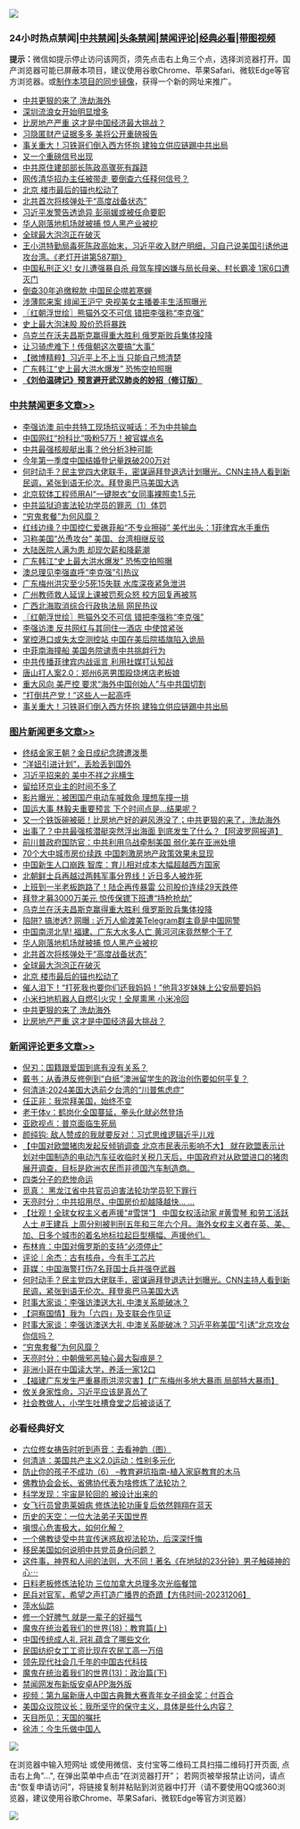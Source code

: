 ![](https://raw.githubusercontent.com/jsvpn/jsproxy/dev/64photo/fqnews-qr.jpg)

<div id="tt">
<h3>24小时热点禁闻|<a href="#%E4%B8%AD%E5%85%B1%E7%A6%81%E9%97%BB%E6%9B%B4%E5%A4%9A%E6%96%87%E7%AB%A0">中共禁闻</a>|<a href="#%E5%9B%BE%E7%89%87%E6%96%B0%E9%97%BB%E6%9B%B4%E5%A4%9A%E6%96%87%E7%AB%A0">头条禁闻</a>|<a href="#%E6%96%B0%E9%97%BB%E8%AF%84%E8%AE%BA%E6%9B%B4%E5%A4%9A%E6%96%87%E7%AB%A0">禁闻评论|<a href="#%E5%BF%85%E7%9C%8B%E7%BB%8F%E5%85%B8%E5%A5%BD%E6%96%87">经典必看</a>|<a href="https://2654106.xyz/3" target="_blank">带图视频</a></h3>
<div><b>提示：</b>微信如提示停止访问该网页，须先点击右上角三个点，选择浏览器打开。国产浏览器可能已屏蔽本项目，建议使用谷歌Chrome、苹果Safari、微软Edge等官方浏览器。或<a href="%E5%88%B6%E4%BD%9Cgit%E7%A6%81%E9%97%BB%E9%95%9C%E5%83%8F.md">制作本项目的同步镜像</a>，获得一个新的网址来推广。</div>
<ul>

<li><a href="/topimagenews/20240618/2051280.md">中共更狠的来了 洗劫海外</a></li>
<li><a href="/topimagenews/20240618/2051276.md">深圳流浪女开始明显增多</a></li>
<li><a href="/topimagenews/20240618/2051279.md">比房地产严重 这才是中国经济最大挑战？</a></li>
<li><a href="/cbnews/20240618/2051290.md">习隐匿财产证据多多 美将公开重磅报告</a></li>
<li><a href="/cbnews/20240618/2051291.md">事关重大！习铁哥们倒入西方怀抱 建独立供应链踢中共出局</a></li>
<li><a href="/topimagenews/20240618/2051277.md">又一个重磅信号出现</a></li>
<li><a href="/ccpdope/20240618/2051525.md">中共原住建部部长陈政高骤死有蹊跷</a></li>
<li><a href="/ccpdope/20240618/2051215.md">网传清华招办主任被带走 要倒查六任释何信号？</a></li>
<li><a href="/topimagenews/20240618/2051416.md">北京 楼市最后的锚也松动了</a></li>
<li><a href="/topimagenews/20240618/2051448.md">北共首次将核弹处于“高度战备状态”</a></li>
<li><a href="/baitai/20240618/2051559.md">习近平发警告透诡异 彭丽媛或被任命要职</a></li>
<li><a href="/topimagenews/20240618/2051543.md">华人刚落地机场就被捕 惊人黑产业被挖</a></li>
<li><a href="/topimagenews/20240618/2051446.md">全球最大泡泡正在破灭</a></li>
<li><a href="/sohnews/20240618/2051489.md">王小洪特勤局毒死陈政高始末，习近平收入财产明细，习自己说美国引诱他进攻台湾。《老灯开讲第587期》</a></li>
<li><a href="/cnnews/20240618/2051556.md">中国私刑正义! 女儿遭强暴自杀 母驾车撞凶嫌与局长母亲、村长霸凌 1家6口遭灭门</a></li>
<li><a href="/ssgc/20240618/2051502.md">倒查30年追缴稅款 中国民企噤若寒蝉</a></li>
<li><a href="/baitai/20240618/2051396.md">涉薄熙来案 绯闻王沪宁 央视美女主播姜丰生活照曝光</a></li>
<li><a href="/cbnews/20240618/2051435.md">〖红朝浮世绘〗熊猫外交不可信 错把李强称“李克强”</a></li>
<li><a href="/cnnews/20240618/2051461.md">史上最大泡沫股 股价恐将暴跌</a></li>
<li><a href="/topimagenews/20240618/2051596.md">乌克兰在沃夫昌斯克赢得重大胜利 俄罗斯败兵集体投降</a></li>
<li><a href="/cnnews/20240618/2051458.md">让习骑虎难下！传俄朝这次要搞“大事”</a></li>
<li><a href="/topimagenews/20240618/2051278.md">【微博精粹】习近平上不上当 只能自己想清楚</a></li>
<li><a href="/cbnews/20240618/2051469.md">广东韩江“史上最大洪水爆发” 恐怖空拍照曝</a></li>
<li><b><a href="/comments/20200207/1272816.md" target="_blank">《刘伯温碑记》预言避开武汉肺炎的妙招（修订版）</a></b></li>
</ul>
</div>

<div class="catlist">
<h3><a href="/cbnews/" target="_blank">中共禁闻</a><span><a href="/cbnews/" target="_blank" rel="nofollow">更多文章>></a></span></h3>
<ul>
<li><a href="/cbnews/20240619/2051793.md" target="_blank">李强访澳 前中共特工现场抗议喊话：不为中共输血</a></li>
<li><a href="/cbnews/20240619/2051773.md" target="_blank">中国网红“扮科比”吸粉57万！被官媒点名</a></li>
<li><a href="/cbnews/20240619/2051744.md" target="_blank">中共最强核舰艇出事？他分析3种可能</a></li>
<li><a href="/cbnews/20240619/2051743.md" target="_blank">今年第一季度中国结婚登记量跌破200万对</a></li>
<li><a href="/comments/20240619/2051689.md" target="_blank">何时动手？民主党四大佬联手，密谋逼拜登退选计划曝光。CNN主持人看到新民调，紧张到语无伦次。拜登奥巴马美国大选</a></li>
<li><a href="/cbnews/20240619/2051676.md" target="_blank">北京软体工程师用AI“一键脱衣”女同事裸照卖1.5元</a></li>
<li><a href="/cbnews/20240618/2051617.md" target="_blank">中共监狱迫害法轮功学员的罪恶（1）体罚</a></li>
<li><a href="/comments/20240618/2051604.md" target="_blank">“穷鬼套餐”为何风靡？</a></li>
<li><a href="/cbnews/20240618/2051568.md" target="_blank">红线边缘？中国控仁爱礁菲船“不专业擦碰” 美代出头：1菲律宾水手重伤</a></li>
<li><a href="/cbnews/20240618/2051546.md" target="_blank">习称美国“怂恿攻台” 美国、台湾相继反驳</a></li>
<li><a href="/cbnews/20240618/2051544.md" target="_blank">大陆医院人满为患 却现欠薪和降薪潮</a></li>
<li><a href="/cbnews/20240618/2051469.md" target="_blank">广东韩江“史上最大洪水爆发” 恐怖空拍照曝</a></li>
<li><a href="/cbnews/20240618/2051452.md" target="_blank">澳总理见李强直呼“李克强”引热议</a></li>
<li><a href="/cbnews/20240618/2051451.md" target="_blank">广东梅州洪灾至少5死15失联 水库深夜紧急泄洪</a></li>
<li><a href="/cbnews/20240618/2051450.md" target="_blank">广州教师救人延误上课被罚惹众怒 校方回复再被骂</a></li>
<li><a href="/cbnews/20240618/2051449.md" target="_blank">广西北海取消综合行政执法局 网民热议</a></li>
<li><a href="/cbnews/20240618/2051435.md" target="_blank">〖红朝浮世绘〗熊猫外交不可信 错把李强称“李克强”</a></li>
<li><a href="/cbnews/20240618/2051421.md" target="_blank">李强访澳 反共网红与其同住一酒店 中使馆紧张</a></li>
<li><a href="/cbnews/20240618/2051420.md" target="_blank">掌控港口或失太空测控站 中国在美后院插旗陷入诡局</a></li>
<li><a href="/cbnews/20240618/2051419.md" target="_blank">中菲南海撞船 美国务院谴责中共挑衅行为</a></li>
<li><a href="/cbnews/20240618/2051418.md" target="_blank">中共传播菲律宾内战谣言 利用社媒打认知战</a></li>
<li><a href="/cbnews/20240618/2051417.md" target="_blank">唐山打人案2.0：郑州6恶男围殴烧烤店老板娘</a></li>
<li><a href="/cbnews/20240618/2051293.md" target="_blank">重大风向 美严控 要求“海外中国创始人”与中共国切割</a></li>
<li><a href="/cbnews/20240618/2051292.md" target="_blank">“打倒共产党！”这些人一起高呼</a></li>
<li><a href="/cbnews/20240618/2051291.md" target="_blank">事关重大！习铁哥们倒入西方怀抱 建独立供应链踢中共出局</a></li>

</ul>
</div>
<div class="catlist">
<h3><a href="/topimagenews/" target="_blank">图片新闻</a><span><a href="/topimagenews/" target="_blank" rel="nofollow">更多文章>></a></span></h3>
<ul>
<li><a href="/topimagenews/20240619/2051792.md" target="_blank">终结金家王朝？金日成纪念碑遭泼墨</a></li>
<li><a href="/topimagenews/20240619/2051771.md" target="_blank">“洋妞引进计划”，丢脸丢到国外</a></li>
<li><a href="/topimagenews/20240619/2051770.md" target="_blank">习近平招来的 美中不祥之兆横生</a></li>
<li><a href="/topimagenews/20240619/2051769.md" target="_blank">留给环京业主的时间不多了</a></li>
<li><a href="/topimagenews/20240619/2051742.md" target="_blank">影片曝光：被困国产电动车喊救命 理想车撞一排</a></li>
<li><a href="/topimagenews/20240619/2051741.md" target="_blank">国运大事 林毅夫重要预言 下个时间点是…结果呢？</a></li>
<li><a href="/topimagenews/20240619/2051740.md" target="_blank">又一个铁饭碗被砸！比房地产好的避风港没了；中共更狠的来了，洗劫海外</a></li>
<li><a href="/topimagenews/20240619/2051726.md" target="_blank">出事了？中共最强核潜艇突然浮出海面 到底发生了什么？【阿波罗网报道】</a></li>
<li><a href="/topimagenews/20240619/2051659.md" target="_blank">前川普政府国防官：中共利用乌战牵制美国 弱化美在亚洲处境</a></li>
<li><a href="/topimagenews/20240618/2051635.md" target="_blank">70个大中城市房价续跌 中国刺激房地产政策效果未显现</a></li>
<li><a href="/topimagenews/20240618/2051634.md" target="_blank">中国新生人口崩跌 智库：育儿相对成本大幅超越西方国家</a></li>
<li><a href="/topimagenews/20240618/2051633.md" target="_blank">北朝鲜士兵再越过两韩军事分界线！近日多人被炸死</a></li>
<li><a href="/topimagenews/20240618/2051632.md" target="_blank">上班到一半老板跑路了！陆企再传暴雷 公司股价连续29天跌停</a></li>
<li><a href="/topimagenews/20240618/2051597.md" target="_blank">拜登才募3000万美元 惊传保镖下班遭“持枪抢劫”</a></li>
<li><a href="/topimagenews/20240618/2051596.md" target="_blank">乌克兰在沃夫昌斯克赢得重大胜利 俄罗斯败兵集体投降</a></li>
<li><a href="/topimagenews/20240618/2051567.md" target="_blank">陷阱? 搞渗透? 网曝 : 近万人偷渡美Telegram群主竟是中国网警</a></li>
<li><a href="/topimagenews/20240618/2051566.md" target="_blank">中国南涝北旱! 福建、广东大水多人亡 黄河河床竟然整个干了</a></li>
<li><a href="/topimagenews/20240618/2051543.md" target="_blank">华人刚落地机场就被捕 惊人黑产业被挖</a></li>
<li><a href="/topimagenews/20240618/2051448.md" target="_blank">北共首次将核弹处于“高度战备状态”</a></li>
<li><a href="/topimagenews/20240618/2051446.md" target="_blank">全球最大泡泡正在破灭</a></li>
<li><a href="/topimagenews/20240618/2051416.md" target="_blank">北京 楼市最后的锚也松动了</a></li>
<li><a href="/topimagenews/20240618/2051415.md" target="_blank">催人泪下！“打死我也要你们还我妈妈！”他背3岁妹妹上公安局要妈妈</a></li>
<li><a href="/topimagenews/20240618/2051414.md" target="_blank">小米扫地机器人自燃引火灾！全屋熏黑 小米冷回</a></li>
<li><a href="/topimagenews/20240618/2051280.md" target="_blank">中共更狠的来了 洗劫海外</a></li>
<li><a href="/topimagenews/20240618/2051279.md" target="_blank">比房地产严重 这才是中国经济最大挑战？</a></li>

</ul>
</div>
<div class="catlist">
<h3><a href="/comments/" target="_blank">新闻评论</a><span><a href="/comments/" target="_blank" rel="nofollow">更多文章>></a></span></h3>
<ul>
<li><a href="/comments/20240619/2051797.md" target="_blank">倪刃：国籍跟爱国到底有没有关系？</a></li>
<li><a href="/comments/20240619/2051796.md" target="_blank">戴书：从香港反修例到“白纸”澳洲留学生的政治创伤要如何平复？</a></li>
<li><a href="/comments/20240619/2051795.md" target="_blank">何清涟:2024美国大选前夕台湾的“川普焦虑症”</a></li>
<li><a href="/comments/20240619/2051787.md" target="_blank">任正非：我崇拜美国，始终不变</a></li>
<li><a href="/comments/20240619/2051778.md" target="_blank">老干体v：鹤岗化全国蔓延，拳头化就必然登场</a></li>
<li><a href="/comments/20240619/2051777.md" target="_blank">亚欧视点：普京面临生死局</a></li>
<li><a href="/comments/20240619/2051776.md" target="_blank">颜纯钩: 敌人赞成的我就要反对：习式思维逻辑近乎儿戏</a></li>
<li><a href="/comments/20240619/2051763.md" target="_blank">【中国对欧盟猪肉发起反倾销调查 北京市民表示影响不大】 就在欧盟表示计划对中国制造的电动汽车征收临时关税几天后，中国政府对从欧盟进口的猪肉展开调查，目标是欧洲农民而非德国汽车制造商。</a></li>
<li><a href="/comments/20240619/2051747.md" target="_blank">四类分子的悲惨命运</a></li>
<li><a href="/comments/20240619/2051746.md" target="_blank">觅真： 黑龙江省中共官员迫害法轮功学员犯下罪行</a></li>
<li><a href="/comments/20240619/2051735.md" target="_blank">天亮时分：中共招用尽，中国房价却越降越快&#8230; &#8230;</a></li>
<li><a href="/comments/20240619/2051718.md" target="_blank">【壮观！全球女权主义者声援&quot;#雪饼&quot;】 中国女权活动家 #黄雪琴 和劳工活跃人士 #王建兵 上周分别被判刑五年和三年六个月。海外女权主义者在英、美、加、日多个城市的着名地标拉起巨型横幅、声援他们。</a></li>
<li><a href="/comments/20240619/2051714.md" target="_blank">布林肯：中国对俄罗斯的支持“必须停止”</a></li>
<li><a href="/comments/20240619/2051711.md" target="_blank">评论｜余杰：古有核舟，今有手工芯片</a></li>
<li><a href="/comments/20240619/2051707.md" target="_blank">菲媒：中国海警打伤7名菲国士兵并强夺武器</a></li>
<li><a href="/comments/20240619/2051689.md" target="_blank">何时动手？民主党四大佬联手，密谋逼拜登退选计划曝光。CNN主持人看到新民调，紧张到语无伦次。拜登奥巴马美国大选</a></li>
<li><a href="/comments/20240618/2051641.md" target="_blank">时事大家谈：李强访澳送大礼 中澳关系能破冰？</a></li>
<li><a href="/comments/20240618/2051637.md" target="_blank">【洞察国情】我为「六四」及支联会作见证</a></li>
<li><a href="/comments/20240618/2051612.md" target="_blank">时事大家谈：李强访澳送大礼 中澳关系能破冰？习近平称美国“引诱”北京攻台 你信吗？</a></li>
<li><a href="/comments/20240618/2051604.md" target="_blank">“穷鬼套餐”为何风靡？</a></li>
<li><a href="/comments/20240618/2051565.md" target="_blank">天亮时分：中朝俄邪恶轴心最大裂痕是？</a></li>
<li><a href="/comments/20240618/2051542.md" target="_blank">非洲小哥在中国读大学，养活一家12口</a></li>
<li><a href="/comments/20240618/2051506.md" target="_blank">【福建广东发生严重暴雨洪涝灾害】【广东梅州多地大暴雨 局部特大暴雨】</a></li>
<li><a href="/comments/20240618/2051453.md" target="_blank">攸关身家性命，习近平应该是真怂了</a></li>
<li><a href="/comments/20240618/2051437.md" target="_blank">社会教做人，小学生吐槽食堂之后被谈话了</a></li>

</ul>
</div>

<div class="catlist">
<h3>必看经典好文</h3>
<ul>
<li><a href="/tculture/20130420/118883.md" target="_blank">六位修女祷告时听到声音：去看神韵（图）</a></li>
<li><a href="/comments/20230919/1935723.md" target="_blank">何清涟：美国共产主义2.0运动：性别多元化</a></li>
<li><a href="/comments/20230921/1905929.md" target="_blank">防止你的孩子不成功（6） &#8211;教育避坑指南-植入家庭教育的木马</a></li>
<li><a href="/sohnews/20150109/351438.md" target="_blank">佛教协会会长、省佛协代表为啥修炼了法轮功？</a></li>
<li><a href="/comments/20230228/1854345.md" target="_blank">科学发现：宇宙是轮回的 被设计出来的</a></li>
<li><a href="/cnnews/20210512/1544604.md" target="_blank">女飞行员曾患莱姆病 修炼法轮功康复后依然翱翔在蓝天</a></li>
<li><a href="/tculture/20121025/73067.md" target="_blank">历史的天空：一位大法弟子天国世界</a></li>
<li><a href="/tculture/20231002/1941287.md" target="_blank">嗔恨心危害极大，如何化解？</a></li>
<li><a href="/bannedvideo/20210124/1473946.md" target="_blank">一个佛教徒受中共宣传迷惑敌视法轮功，后深深忏悔</a></li>
<li><a href="/comments/20220819/1773759.md" target="_blank">移民美国如何说明中共党员身份问题？</a></li>
<li><a href="/comments/20220722/1761738.md" target="_blank">这件事，神界和人间的法则，大不同！著名《在地狱的23分钟》男子触碰神的心⋯</a></li>
<li><a href="/comments/20200531/1337359.md" target="_blank">日料老板修炼法轮功 三位加拿大总理多次光临餐馆</a></li>
<li><a href="/comments/20231207/1970628.md" target="_blank">民兵对官军，希望之声打造广播界的奇蹟【方伟时间-20231206】</a></li>
<li><a href="/cbnews/20210809/1603030.md" target="_blank">萍水仙踪</a></li>
<li><a href="/funmedia/20200713/1359909.md" target="_blank">修一个好脾气 就是一辈子的好福气</a></li>
<li><a href="/topimagenews/20180701/965109.md" target="_blank">魔鬼在统治着我们的世界(18)：教育篇(上)</a></li>
<li><a href="/bannedvideo/20211002/1631942.md" target="_blank">中国传统成人礼 冠礼蕴含了哪些文化</a></li>
<li><a href="/lifebaike/20200515/1328783.md" target="_blank">民国纺织女工工资比现在农民工高一万倍</a></li>
<li><a href="/comments/20220329/1711799.md" target="_blank">领先现代社会几千年的中国古代科技</a></li>
<li><a href="/topimagenews/20180602/951960.md" target="_blank">魔鬼在统治着我们的世界(13)：政治篇(下)</a></li>
<li><a href="/comments/20200627/783266.md" target="_blank">禁闻网发布新版安卓APP海外版</a></li>
<li><a href="/comments/20220518/1734456.md" target="_blank">视频：第九届新唐人中国古典舞大赛青年女子组金奖：付百合</a></li>
<li><a href="/comments/20231214/1974098.md" target="_blank">美国众议院议长：我所坚守的保守主义，具体是些什么内容？</a></li>
<li><a href="/tculture/20180919/1000196.md" target="_blank">天目所见：天国的嘱托</a></li>
<li><a href="/renquan/minyun/20200819/1391988.md" target="_blank">徐沛：今生乐做中国人</a></li>

</ul>
</div>

![](https://raw.githubusercontent.com/jsvpn/jsproxy/dev/64photo/fqnews-qr.jpg)

在浏览器中输入短网址 或使用微信、支付宝等二维码工具扫描二维码打开页面, 点击右上角"...", 在弹出菜单中点击“在浏览器打开”； 若网页被举报禁止访问，请点击“恢复申请访问”，将链接复制并粘贴到浏览器中打开（请不要使用QQ或360浏览器，建议使用谷歌Chrome、苹果Safari、微软Edge等官方浏览器）

![](https://raw.githubusercontent.com/jsvpn/jsproxy/dev/64photo/wx.jpg)